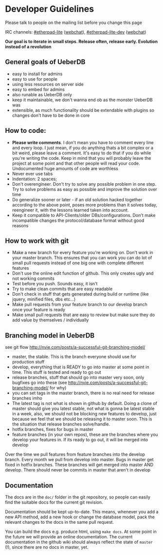 # Developer Guidelines

Please talk to people on the mailing list before you change this page

IRC channels: [#etherpad-lite](irc://freenode/#etherpad-lite) ([webchat](webchat.freenode.net?channels=etherpad-lite-dev)), [#etherpad-lite-dev](irc://freenode/#etherpad-lite-dev) ([webchat](webchat.freenode.net?channels=etherpad-lite-dev))

**Our goal is to iterate in small steps. Release often, release early. Evolution instead of a revolution**

## General goals of UeberDB 
* easy to install for admins
* easy to use for people
* using less resources on server side
* easy to embed for admins
* also runable as UeberDB only 
* keep it maintainable, we don't wanna end ob as the monster UeberDB was
* extensible, as much functionality should be extendable with plugins so changes don't have to be done in core

## How to code:
* **Please write comments**. I don't mean you have to comment every line and every loop. I just mean, if you do anything thats a bit complex or a bit weird, please leave a comment. It's easy to do that if you do while you're writing the code. Keep in mind that you will probably leave the project at some point and that other people will read your code. Undocumented huge amounts of code are worthless
* Never ever use tabs
* Indentation: 2 spaces;
* Don't overengineer. Don't try to solve any possible problem in one step. Try to solve problems as easy as possible and improve the solution over time
* Do generalize sooner or later - if an old solution hacked together according to the above point, poses more problems than it solves today, reengineer it, with the lessons learned taken into account.
* Keep it compatible to API-Clients/older DBs/configurations. Don't make incompatible changes the protocol/database format without good reasons

## How to work with git
* Make a new branch for every feature you're working on. Don't work in your master branch. This ensures that you can work you can do lot of small pull requests instead of one big one with complete different features
* Don't use the online edit function of github. This only creates ugly and not working commits
* Test before you push. Sounds easy, it isn't
* Try to make clean commits that are easy readable
* Don't check in stuff that gets generated during build or runtime (like jquery, minified files, dbs etc...)
* Make pull requests from your feature branch to our develop branch once your feature is ready
* Make small pull requests that are easy to review but make sure they do add value by themselves / individually

## Branching model in UeberDB 
see git flow http://nvie.com/posts/a-successful-git-branching-model/

* master, the stable. This is the branch everyone should use for production stuff
* develop, everything that is READY to go into master at some point in time. This stuff is tested and ready to go out
* release branches, stuff that should go into master very soon, only bugfixes go into these (see http://nvie.com/posts/a-successful-git-branching-model/ for why)
* you can set tags in the master branch, there is no real need for release branches imho
* The latest tag is not what is shown in github by default. Doing a clone of master should give you latest stable, not what is gonna be latest stable in a week, also, we should not be blocking new features to develop, just because we feel that we should be releasing it to master soon. This is the situation that release branches solve/handle.
* hotfix branches, fixes for bugs in master
* feature branches (in your own repos), these are the branches where you develop your features in. If its ready to go out, it will be merged into develop

Over the time we pull features from feature branches into the develop branch. Every month we pull from develop into master. Bugs in master get fixed in hotfix branches. These branches will get merged into master AND develop. There should never be commits in master that aren't in develop

## Documentation
The docs are in the `doc/` folder in the git repository, so people can easily find the suitable docs for the current git revision.

Documentation should be kept up-to-date. This means, whenever you add a new API method, add a new hook or change the database model, pack the relevant changes to the docs in the same pull request.

You can build the docs e.g. produce html, using `make docs`. At some point in the future we will provide an online documentation. The current documentation in the github wiki should always reflect the state of `master` (!), since there are no docs in master, yet.
